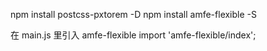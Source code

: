npm install postcss-pxtorem -D
npm install amfe-flexible -S

在 main.js 里引入 amfe-flexible
import 'amfe-flexible/index';
